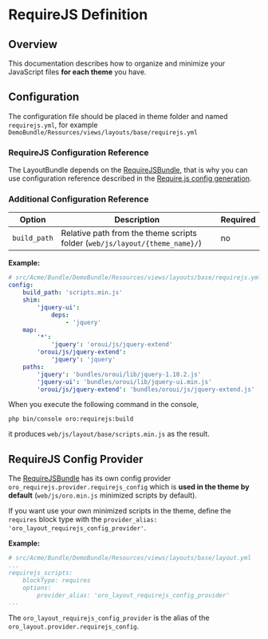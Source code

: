 # RequireJS Definition

## Overview

This documentation describes how to organize and minimize your JavaScript files **for each theme** you have.

## Configuration

The configuration file should be placed in theme folder and named `requirejs.yml`, for example `DemoBundle/Resources/views/layouts/base/requirejs.yml`

### RequireJS Configuration Reference

The LayoutBundle depends on the [RequireJSBundle](../../../RequireJSBundle/README.md),
that is why you can use configuration reference described in the [Require.js config generation](../../../RequireJSBundle/README.md#requirejs-config-generation).

### Additional Configuration Reference

| Option | Description | Required |
|------- |-------------|----------|
| `build_path` | Relative path from the theme scripts folder (`web/js/layout/{theme_name}/`) | no |

**Example:**

```yaml
# src/Acme/Bundle/DemoBundle/Resources/views/layouts/base/requirejs.yml
config:
    build_path: 'scripts.min.js'
    shim:
        'jquery-ui':
            deps:
                - 'jquery'
    map:
        '*':
            'jquery': 'oroui/js/jquery-extend'
        'oroui/js/jquery-extend':
            'jquery': 'jquery'
    paths:
        'jquery': 'bundles/oroui/lib/jquery-1.10.2.js'
        'jquery-ui': 'bundles/oroui/lib/jquery-ui.min.js'
        'oroui/js/jquery-extend': 'bundles/oroui/js/jquery-extend.js'
```

When you execute the following command in the console,

```
php bin/console oro:requirejs:build
```

it produces `web/js/layout/base/scripts.min.js` as the result.

## RequireJS Config Provider

The [RequireJSBundle](../../../RequireJSBundle/README.md) has its own config provider `oro_requirejs.provider.requirejs_config`
which is **used in the theme by default** (`web/js/oro.min.js` minimized scripts by default).

If you want use your own minimized scripts in the theme, define the `requires`  block type with the `provider_alias: 'oro_layout_requirejs_config_provider'`.

**Example:**

```yaml
# src/Acme/Bundle/DemoBundle/Resources/views/layouts/base/layout.yml
...
requirejs_scripts:
    blockType: requires
    options:
        provider_alias: 'oro_layout_requirejs_config_provider'
...
```

The `oro_layout_requirejs_config_provider` is the alias of the `oro_layout.provider.requirejs_config`.

